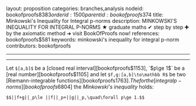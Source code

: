 layout: proposition
categories: branches,analysis
nodeid: bookofproofs$8383
orderid: 1500
parentid: bookofproofs$374
title: Minkowski's Inequality for Integral p-norms
description: MINKOWSKI'S INEQUALITY FOR INTEGRAL P-NORMS ★ graduate maths ✔ step by step ✚ by the axiomatic method ➜ visit BookOfProofs now!
references: bookofproofs$581
keywords: minkowski's inequality for integral p-norm
contributors: bookofproofs

---


---

Let `$[a,b]$` be a [closed real interval][bookofproofs$1153], `$p\ge 1$` be a [real number][bookofproofs$1105] and let `$f,g:[a,b]\to\mathbb R$` be two [Riemann-integrable functions][bookofproofs$1763]. The for the [integral p-norms][bookofproofs$6804] the *Minkowski's inequality* holds:

`$$||f+g||_p\le ||f||_p+||g||_p,\quad\forall p\ge 1.$$`
